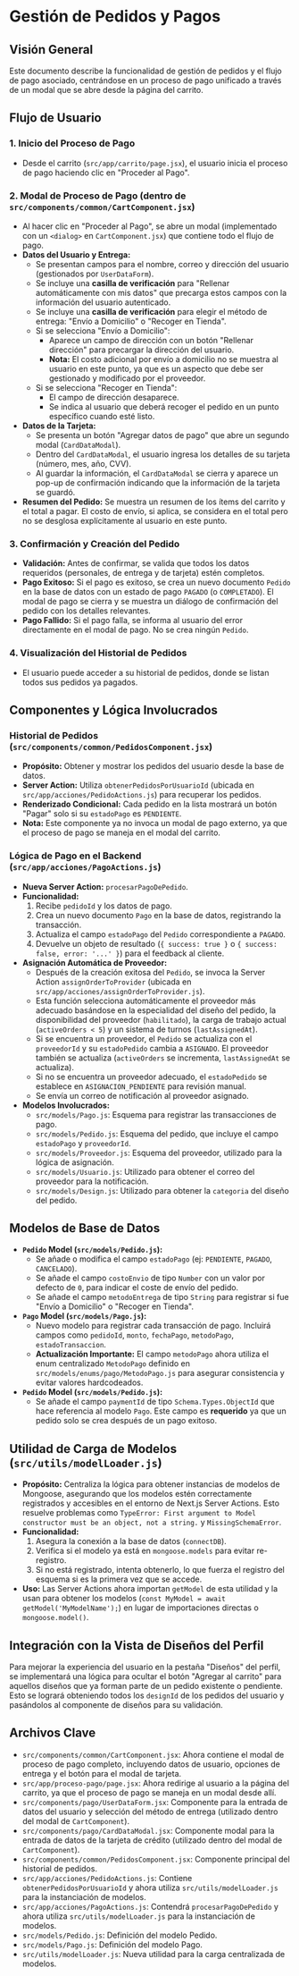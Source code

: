 # Gestión de Pedidos y Pagos

## Visión General

Este documento describe la funcionalidad de gestión de pedidos y el flujo de pago asociado, centrándose en un proceso de pago unificado a través de un modal que se abre desde la página del carrito.

## Flujo de Usuario

### 1. Inicio del Proceso de Pago

*   Desde el carrito (`src/app/carrito/page.jsx`), el usuario inicia el proceso de pago haciendo clic en "Proceder al Pago".

### 2. Modal de Proceso de Pago (dentro de `src/components/common/CartComponent.jsx`)

*   Al hacer clic en "Proceder al Pago", se abre un modal (implementado con un `<dialog>` en `CartComponent.jsx`) que contiene todo el flujo de pago.
*   **Datos del Usuario y Entrega:**
    *   Se presentan campos para el nombre, correo y dirección del usuario (gestionados por `UserDataForm`).
    *   Se incluye una **casilla de verificación** para "Rellenar automáticamente con mis datos" que precarga estos campos con la información del usuario autenticado.
    *   Se incluye una **casilla de verificación** para elegir el método de entrega: "Envío a Domicilio" o "Recoger en Tienda".
    *   Si se selecciona "Envío a Domicilio":
        *   Aparece un campo de dirección con un botón "Rellenar dirección" para precargar la dirección del usuario.
        *   **Nota:** El costo adicional por envío a domicilio no se muestra al usuario en este punto, ya que es un aspecto que debe ser gestionado y modificado por el proveedor.
    *   Si se selecciona "Recoger en Tienda":
        *   El campo de dirección desaparece.
        *   Se indica al usuario que deberá recoger el pedido en un punto específico cuando esté listo.
*   **Datos de la Tarjeta:**
    *   Se presenta un botón "Agregar datos de pago" que abre un segundo modal (`CardDataModal`).
    *   Dentro del `CardDataModal`, el usuario ingresa los detalles de su tarjeta (número, mes, año, CVV).
    *   Al guardar la información, el `CardDataModal` se cierra y aparece un pop-up de confirmación indicando que la información de la tarjeta se guardó.
*   **Resumen del Pedido:** Se muestra un resumen de los ítems del carrito y el total a pagar. El costo de envío, si aplica, se considera en el total pero no se desglosa explícitamente al usuario en este punto.

### 3. Confirmación y Creación del Pedido

*   **Validación:** Antes de confirmar, se valida que todos los datos requeridos (personales, de entrega y de tarjeta) estén completos.
*   **Pago Exitoso:** Si el pago es exitoso, se crea un nuevo documento `Pedido` en la base de datos con un estado de pago `PAGADO` (o `COMPLETADO`). El modal de pago se cierra y se muestra un diálogo de confirmación del pedido con los detalles relevantes.
*   **Pago Fallido:** Si el pago falla, se informa al usuario del error directamente en el modal de pago. No se crea ningún `Pedido`.

### 4. Visualización del Historial de Pedidos

*   El usuario puede acceder a su historial de pedidos, donde se listan todos sus pedidos ya pagados.

## Componentes y Lógica Involucrados

### Historial de Pedidos (`src/components/common/PedidosComponent.jsx`)

*   **Propósito:** Obtener y mostrar los pedidos del usuario desde la base de datos.
*   **Server Action:** Utiliza `obtenerPedidosPorUsuarioId` (ubicada en `src/app/acciones/PedidoActions.js`) para recuperar los pedidos.
*   **Renderizado Condicional:** Cada pedido en la lista mostrará un botón "Pagar" solo si su `estadoPago` es `PENDIENTE`.
*   **Nota:** Este componente ya no invoca un modal de pago externo, ya que el proceso de pago se maneja en el modal del carrito.

### Lógica de Pago en el Backend (`src/app/acciones/PagoActions.js`)

*   **Nueva Server Action:** `procesarPagoDePedido`.
*   **Funcionalidad:**
    1.  Recibe `pedidoId` y los datos de pago.
    2.  Crea un nuevo documento `Pago` en la base de datos, registrando la transacción.
    3.  Actualiza el campo `estadoPago` del `Pedido` correspondiente a `PAGADO`.
    4.  Devuelve un objeto de resultado (`{ success: true }` o `{ success: false, error: '...' }`) para el feedback al cliente.
*   **Asignación Automática de Proveedor:**
    *   Después de la creación exitosa del `Pedido`, se invoca la Server Action `assignOrderToProvider` (ubicada en `src/app/acciones/assignOrderToProvider.js`).
    *   Esta función selecciona automáticamente el proveedor más adecuado basándose en la especialidad del diseño del pedido, la disponibilidad del proveedor (`habilitado`), la carga de trabajo actual (`activeOrders < 5`) y un sistema de turnos (`lastAssignedAt`).
    *   Si se encuentra un proveedor, el `Pedido` se actualiza con el `proveedorId` y su `estadoPedido` cambia a `ASIGNADO`. El proveedor también se actualiza (`activeOrders` se incrementa, `lastAssignedAt` se actualiza).
    *   Si no se encuentra un proveedor adecuado, el `estadoPedido` se establece en `ASIGNACION_PENDIENTE` para revisión manual.
    *   Se envía un correo de notificación al proveedor asignado.
*   **Modelos Involucrados:**
    *   `src/models/Pago.js`: Esquema para registrar las transacciones de pago.
    *   `src/models/Pedido.js`: Esquema del pedido, que incluye el campo `estadoPago` y `proveedorId`.
    *   `src/models/Proveedor.js`: Esquema del proveedor, utilizado para la lógica de asignación.
    *   `src/models/Usuario.js`: Utilizado para obtener el correo del proveedor para la notificación.
    *   `src/models/Design.js`: Utilizado para obtener la `categoria` del diseño del pedido.

## Modelos de Base de Datos

*   **`Pedido` Model (`src/models/Pedido.js`):**
    *   Se añade o modifica el campo `estadoPago` (ej: `PENDIENTE`, `PAGADO`, `CANCELADO`).
    *   Se añade el campo `costoEnvio` de tipo `Number` con un valor por defecto de `0`, para indicar el coste de envío del pedido.
    *   Se añade el campo `metodoEntrega` de tipo `String` para registrar si fue "Envío a Domicilio" o "Recoger en Tienda".
*   **`Pago` Model (`src/models/Pago.js`):**
    *   Nuevo modelo para registrar cada transacción de pago. Incluirá campos como `pedidoId`, `monto`, `fechaPago`, `metodoPago`, `estadoTransaccion`.
    *   **Actualización Importante:** El campo `metodoPago` ahora utiliza el enum centralizado `MetodoPago` definido en `src/models/enums/pago/MetodoPago.js` para asegurar consistencia y evitar valores hardcodeados.
*   **`Pedido` Model (`src/models/Pedido.js`):**
    *   Se añade el campo `paymentId` de tipo `Schema.Types.ObjectId` que hace referencia al modelo `Pago`. Este campo es **requerido** ya que un pedido solo se crea después de un pago exitoso.

## Utilidad de Carga de Modelos (`src/utils/modelLoader.js`)

*   **Propósito:** Centraliza la lógica para obtener instancias de modelos de Mongoose, asegurando que los modelos estén correctamente registrados y accesibles en el entorno de Next.js Server Actions. Esto resuelve problemas como `TypeError: First argument to Model constructor must be an object, not a string.` y `MissingSchemaError`.
*   **Funcionalidad:**
    1.  Asegura la conexión a la base de datos (`connectDB`).
    2.  Verifica si el modelo ya está en `mongoose.models` para evitar re-registro.
    3.  Si no está registrado, intenta obtenerlo, lo que fuerza el registro del esquema si es la primera vez que se accede.
*   **Uso:** Las Server Actions ahora importan `getModel` de esta utilidad y la usan para obtener los modelos (`const MyModel = await getModel('MyModelName');`) en lugar de importaciones directas o `mongoose.model()`.

## Integración con la Vista de Diseños del Perfil

Para mejorar la experiencia del usuario en la pestaña "Diseños" del perfil, se implementará una lógica para ocultar el botón "Agregar al carrito" para aquellos diseños que ya forman parte de un pedido existente o pendiente. Esto se logrará obteniendo todos los `designId` de los pedidos del usuario y pasándolos al componente de diseños para su validación.

## Archivos Clave

*   `src/components/common/CartComponent.jsx`: Ahora contiene el modal de proceso de pago completo, incluyendo datos de usuario, opciones de entrega y el botón para el modal de tarjeta.
*   `src/app/proceso-pago/page.jsx`: Ahora redirige al usuario a la página del carrito, ya que el proceso de pago se maneja en un modal desde allí.
*   `src/components/pago/UserDataForm.jsx`: Componente para la entrada de datos del usuario y selección del método de entrega (utilizado dentro del modal de `CartComponent`).
*   `src/components/pago/CardDataModal.jsx`: Componente modal para la entrada de datos de la tarjeta de crédito (utilizado dentro del modal de `CartComponent`).
*   `src/components/common/PedidosComponent.jsx`: Componente principal del historial de pedidos.
*   `src/app/acciones/PedidoActions.js`: Contiene `obtenerPedidosPorUsuarioId` y ahora utiliza `src/utils/modelLoader.js` para la instanciación de modelos.
*   `src/app/acciones/PagoActions.js`: Contendrá `procesarPagoDePedido` y ahora utiliza `src/utils/modelLoader.js` para la instanciación de modelos.
*   `src/models/Pedido.js`: Definición del modelo Pedido.
*   `src/models/Pago.js`: Definición del modelo Pago.
*   `src/utils/modelLoader.js`: Nueva utilidad para la carga centralizada de modelos.
